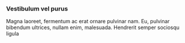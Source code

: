 ### Vestibulum vel purus

Magna laoreet, fermentum ac erat ornare pulvinar nam. Eu, pulvinar bibendum ultrices, nullam enim, malesuada. Hendrerit semper sociosqu ligula


